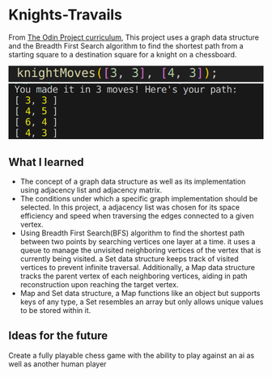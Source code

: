 # Knights-Travails

From [The Odin Project curriculum](https://www.theodinproject.com/lessons/javascript-knights-travails), This project uses a graph data structure and the Breadth First Search algorithm to find the shortest path from a starting square to a destination square for a knight on a chessboard.

![output image](/img/screenshot01.png)
![output image 02](/img/screenshot02.png)

## What I learned

- The concept of a graph data structure as well as its implementation using adjacency list and adjacency matrix.
- The conditions under which a specific graph implementation should be selected. In this project, a adjacency list was chosen for its space efficiency and speed when traversing the edges connected to a given vertex.
- Using Breadth First Search(BFS) algorithm to find the shortest path between two points by searching vertices one layer at a time. it uses a queue to manage the unvisited neighboring vertices of the vertex that is currently being visited. a Set data structure keeps track of visited vertices to prevent infinite traversal. Additionally, a Map data structure tracks the parent vertex of each neighboring vertices, aiding in path reconstruction upon reaching the target vertex.
- Map and Set data structure, a Map functions like an object but supports keys of any type, a Set resembles an array but only allows unique values to be stored within it.

## Ideas for the future

Create a fully playable chess game with the ability to play against an ai as well as another human player
